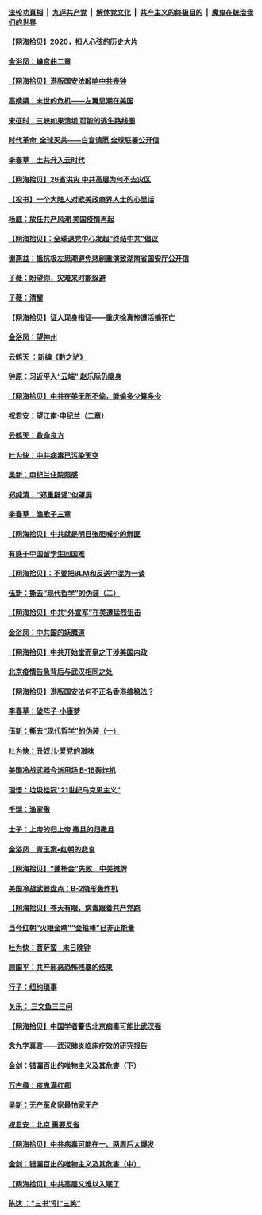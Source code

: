 ####  [法轮功真相](../../../../basic/blob/master/README.md?t=07031502) &nbsp;|&nbsp; [九评共产党](../../../../9ping.md/blob/master/README.md?t=07031502) &nbsp;|&nbsp; [解体党文化](../../../../jtdwh.md/blob/master/README.md?t=07031502)  &nbsp;|&nbsp; [共产主义的终极目的](../../../../gczydzjmd.md/blob/master/README.md?t=07031502) &nbsp;|&nbsp; [魔鬼在统治我们的世界](../../../../mgztzwmdsj.md/blob/master/README.md?t=07031502) 

#### [【网海拾贝】2020，扣人心弦的历史大片](../pages/nsc993/n12229171.md?t=07031502) 

#### [金浴凤：蟾宫曲二章](../pages/nsc993/n12228984.md?t=07031502) 

#### [【网海拾贝】港版国安法敲响中共丧钟](../pages/nsc993/n12226956.md?t=07031502) 

#### [高婧婧：末世的危机——左翼思潮在美国](../pages/nsc993/n12226818.md?t=07031502) 

#### [宋征时：三峡如果溃坝 可能的逃生路线图](../pages/nsc993/n12226226.md?t=07031502) 

#### [时代革命  全球灭共——白宫请愿 全球联署公开信](../pages/nsc993/n12226179.md?t=07031502) 

#### [李春草：土共升入云时代](../pages/nsc993/n12223920.md?t=07031502) 

#### [【网海拾贝】26省洪灾 中共高层为何不去灾区](../pages/nsc993/n12223360.md?t=07031502) 

#### [【投书】一个大陆人对欧美政商界人士的心里话](../pages/nsc993/n12221489.md?t=07031502) 

#### [杨威：放任共产风潮 美国疫情再起](../pages/nsc993/n12220695.md?t=07031502) 

#### [【网海拾贝】：全球退党中心发起“终结中共”倡议](../pages/nsc993/n12220970.md?t=07031502) 

#### [谢燕益：抵抗极左思潮避免悲剧重演致湖南省国安厅公开信](../pages/nsc993/n12218887.md?t=07031502) 

#### [子薇：盼望你，灾难来时能躲避](../pages/nsc993/n12218425.md?t=07031502) 

#### [子薇：清醒](../pages/nsc993/n12218396.md?t=07031502) 

#### [【网海拾贝】证人现身指证——重庆徐真惨遭活摘死亡](../pages/nsc993/n12218278.md?t=07031502) 

#### [金浴凤：望神州](../pages/nsc993/n12218049.md?t=07031502) 

#### [云鹤天 ：新编《黔之驴》](../pages/nsc993/n12218038.md?t=07031502) 

#### [钟原：习近平入“云端” 赵乐际仍隐身](../pages/nsc993/n12217720.md?t=07031502) 

#### [【网海拾贝】中共在美无所不偷，能偷多少算多少](../pages/nsc993/n12216875.md?t=07031502) 

#### [祝君安：望江南·申纪兰（二章）](../pages/nsc993/n12216556.md?t=07031502) 

#### [云鹤天：救命良方](../pages/nsc993/n12216543.md?t=07031502) 

#### [吐为快：中共病毒已污染天空](../pages/nsc993/n12215786.md?t=07031502) 

#### [吴新：申纪兰住院照感](../pages/nsc993/n12215730.md?t=07031502) 

#### [郑纯清：“郑重辟谣”似罩屏](../pages/nsc993/n12215700.md?t=07031502) 

#### [李春草：渔歌子三章](../pages/nsc993/n12215653.md?t=07031502) 

#### [【网海拾贝】中共就是明目张胆喊价的绑匪](../pages/nsc993/n12215381.md?t=07031502) 

#### [有感于中国留学生回国难](../pages/nsc993/n12212960.md?t=07031502) 

#### [【网海拾贝】：不要把BLM和反送中混为一谈](../pages/nsc993/n12213076.md?t=07031502) 

#### [伍新：撕去“现代哲学”的伪装（二）](../pages/nsc993/n12211310.md?t=07031502) 

#### [【网海拾贝】中共“外宣军”在美遭猛烈狙击](../pages/nsc993/n12211190.md?t=07031502) 

#### [金浴凤：中共国的妖魔道](../pages/nsc993/n12208163.md?t=07031502) 

#### [【网海拾贝】中共开始堂而皇之干涉美国内政](../pages/nsc993/n12205646.md?t=07031502) 

#### [北京疫情告急背后与武汉相同之处](../pages/nsc993/n12201610.md?t=07031502) 

#### [【网海拾贝】港版国安法何不正名香港维稳法？](../pages/nsc993/n12203675.md?t=07031502) 

#### [李春草：破阵子·小康梦](../pages/nsc993/n12202996.md?t=07031502) 

#### [伍新：撕去“现代哲学”的伪装（一）](../pages/nsc993/n12202666.md?t=07031502) 

#### [吐为快：丑奴儿·爱党的滋味](../pages/nsc993/n12202630.md?t=07031502) 

#### [美国冷战武器今派用场 B-1B轰炸机](../pages/nsc993/n12202368.md?t=07031502) 

#### [理悟：垃圾桂冠“21世纪马克思主义”](../pages/nsc993/n12201220.md?t=07031502) 

#### [千瑞：渔家傲](../pages/nsc993/n12201174.md?t=07031502) 

#### [士子：上帝的归上帝 撒旦的归撒旦](../pages/nsc993/n12199902.md?t=07031502) 

#### [金浴凤：青玉案•红朝的悲哀](../pages/nsc993/n12199650.md?t=07031502) 

#### [【网海拾贝】“蓬杨会”失败，中美摊牌](../pages/nsc993/n12199598.md?t=07031502) 

#### [美国冷战武器盘点：B-2隐形轰炸机](../pages/nsc993/n12199226.md?t=07031502) 

#### [【网海拾贝】苍天有眼，病毒跟着共产党跑](../pages/nsc993/n12197648.md?t=07031502) 

#### [当今红朝“火眼金睛”“金箍棒”已非正能量](../pages/nsc993/n12196834.md?t=07031502) 

#### [吐为快：菩萨蛮 · 末日晚钟](../pages/nsc993/n12196689.md?t=07031502) 

#### [顾国平：共产邪恶恐怖残暴的结果](../pages/nsc993/n12195238.md?t=07031502) 

#### [行子：纽约琐事](../pages/nsc993/n12194752.md?t=07031502) 

#### [关乐： 三文鱼三三问](../pages/nsc993/n12194626.md?t=07031502) 

#### [【网海拾贝】中国学者警告北京病毒可能比武汉强](../pages/nsc993/n12193964.md?t=07031502) 

#### [念九字真言——武汉肺炎临床疗效的研究报告](../pages/nsc993/n12190804.md?t=07031502) 

#### [金剑：错漏百出的唯物主义及其危害（下）](../pages/nsc993/n12191909.md?t=07031502) 

#### [万古缘：疫鬼满红都](../pages/nsc993/n12191847.md?t=07031502) 

#### [吴新：无产革命家最怕家无产](../pages/nsc993/n12191806.md?t=07031502) 

#### [祝君安：北京 需要反省](../pages/nsc993/n12191766.md?t=07031502) 

#### [【网海拾贝】中共病毒可能在一、两周后大爆发](../pages/nsc993/n12190517.md?t=07031502) 

#### [金剑：错漏百出的唯物主义及其危害（中）](../pages/nsc993/n12188778.md?t=07031502) 

#### [【网海拾贝】中共高层又难以入眠了](../pages/nsc993/n12188425.md?t=07031502) 

#### [陈达 ：“三书”引“三笑”](../pages/nsc993/n12187929.md?t=07031502) 

